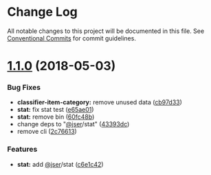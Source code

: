 # Change Log

All notable changes to this project will be documented in this file.
See [Conventional Commits](https://conventionalcommits.org) for commit guidelines.

<a name="1.1.0"></a>
# [1.1.0](https://github.com/jser/stat-js/compare/v1.0.3...v1.1.0) (2018-05-03)


### Bug Fixes

* **classifier-item-category:** remove unused data ([cb97d33](https://github.com/jser/stat-js/commit/cb97d33))
* **stat:** fix stat test ([e65ae01](https://github.com/jser/stat-js/commit/e65ae01))
* **stat:** remove bin ([60fc48b](https://github.com/jser/stat-js/commit/60fc48b))
* change deps to "[@jser](https://github.com/jser)/stat" ([43393dc](https://github.com/jser/stat-js/commit/43393dc))
* remove cli ([2c76613](https://github.com/jser/stat-js/commit/2c76613))


### Features

* **stat:** add [@jser](https://github.com/jser)/stat ([c6e1c42](https://github.com/jser/stat-js/commit/c6e1c42))
